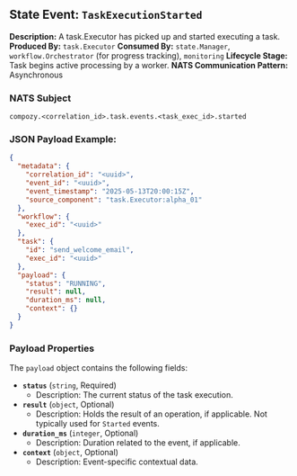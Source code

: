 ## State Event: `TaskExecutionStarted`

**Description:** A task.Executor has picked up and started executing a task.
**Produced By:** `task.Executor`
**Consumed By:** `state.Manager`, `workflow.Orchestrator` (for progress tracking), `monitoring`
**Lifecycle Stage:** Task begins active processing by a worker.
**NATS Communication Pattern:** Asynchronous

### NATS Subject

`compozy.<correlation_id>.task.events.<task_exec_id>.started`

### JSON Payload Example:

```json
{
  "metadata": {
    "correlation_id": "<uuid>",
    "event_id": "<uuid>",
    "event_timestamp": "2025-05-13T20:00:15Z",
    "source_component": "task.Executor:alpha_01"
  },
  "workflow": {
    "exec_id": "<uuid>"
  },
  "task": {
    "id": "send_welcome_email",
    "exec_id": "<uuid>"
  },
  "payload": {
    "status": "RUNNING",
    "result": null,
    "duration_ms": null,
    "context": {}
  }
}
```

### Payload Properties

The `payload` object contains the following fields:
-   **`status`** (`string`, Required)
    -   Description: The current status of the task execution.
-   **`result`** (`object`, Optional)
    -   Description: Holds the result of an operation, if applicable. Not typically used for `Started` events.
-   **`duration_ms`** (`integer`, Optional)
    -   Description: Duration related to the event, if applicable.
-   **`context`** (`object`, Optional)
    -   Description: Event-specific contextual data.